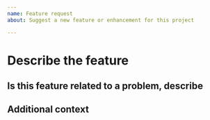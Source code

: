 ```yaml
---
name: Feature request
about: Suggest a new feature or enhancement for this project

---
```


# Describe the feature

<!-- A description of what the feature is being requested. -->

## Is this feature related to a problem, describe

<!-- Please indicate the specific scenario where this feature would help -->

## Additional context

<!-- Add any other context or screenshots about the feature request here. -->
